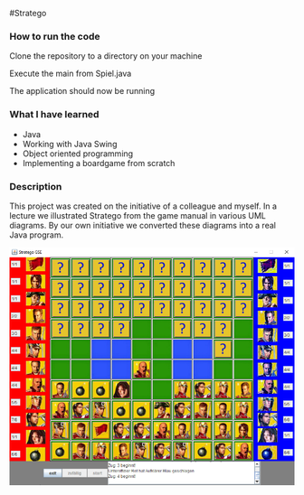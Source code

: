 #Stratego

<h3>How to run the code</h3>
<p>Clone the repository to a directory on your machine</p>
<p>Execute the main from Spiel.java </p>
<p>The application should now be running</p>

<h3>What I have learned</h3>
<ul>

<li>Java</li>
<li>Working with Java Swing</li>
<li>Object oriented programming</li>
<li>Implementing a boardgame from scratch</li>

</ul>

<h3>Description</h3>

<p>This project was created on the initiative of a colleague and myself. In a lecture we illustrated Stratego from the game manual in various UML diagrams. 
By our own initiative we converted these diagrams into a real Java program.</p>

![gameplay](./screenshots/gameplay.png)